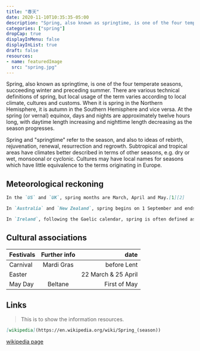 ```yaml
---
title: "春天"
date: 2020-11-10T10:35:35-05:00
description: "Spring, also known as springtime, is one of the four temperate seasons, succeeding winter and preceding summer."
categories: ["spring"]
dropCap: true
displayInMenu: false
displayInList: true
draft: false
resources:
- name: featuredImage
  src: "spring.jpg"
---
```



Spring, also known as springtime, is one of the four temperate seasons, succeeding winter and preceding summer. There are various technical definitions of spring, but local usage of the term varies according to local climate, cultures and customs. When it is spring in the Northern Hemisphere, it is autumn in the Southern Hemisphere and vice versa. At the spring (or vernal) equinox, days and nights are approximately twelve hours long, with daytime length increasing and nighttime length decreasing as the season progresses.

Spring and "springtime" refer to the season, and also to ideas of rebirth, rejuvenation, renewal, resurrection and regrowth. Subtropical and tropical areas have climates better described in terms of other seasons, e.g. dry or wet, monsoonal or cyclonic. Cultures may have local names for seasons which have little equivalence to the terms originating in Europe.


## Meteorological reckoning

````md
In the `US` and `UK`, spring months are March, April and May.[1][2]
````

````md
In `Australia` and `New Zealand`, spring begins on 1 September and ends on 30 November.
````

````md
In `Ireland`, following the Gaelic calendar, spring is often defined as February, March and April.
````

## Cultural associations


| Festivals     | Further info  | date                |
| ------------- |:-------------:| -------------------:|
| Carnival      | Mardi Gras    | before Lent         |
| Easter        |               | 22 March & 25 April |
| May Day       | Beltane       |   First of May      |



## Links
> This is to show the information resources.

```md
[wikipedia](https://en.wikipedia.org/wiki/Spring_(season))
```

[wikipedia page](https://en.wikipedia.org/wiki/Spring_(season))
